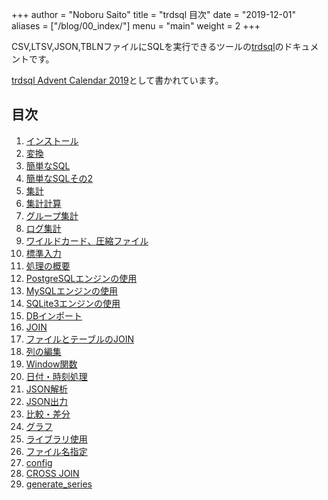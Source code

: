 +++
author = "Noboru Saito"
title = "trdsql 目次"
date = "2019-12-01"
aliases = ["/blog/00_index/"]
menu = "main"
weight = 2
+++

CSV,LTSV,JSON,TBLNファイルにSQLを実行できるツールの[trdsql](https://github.com/noborus/trdsql)のドキュメントです。

[trdsql Advent Calendar 2019](https://qiita.com/advent-calendar/2019/trdsql)として書かれています。

## 目次

1. [インストール](/blog/01_install)
1. [変換](/blog/02_convert)
1. [簡単なSQL](/blog/03_sql)
1. [簡単なSQLその2](/blog/04_sql2)
1. [集計](/blog/05_aggregate)
1. [集計計算](/blog/06_calculation)
1. [グループ集計](/blog/07_group)
1. [ログ集計](/blog/08_log)
1. [ワイルドカード、圧縮ファイル](/blog/09_wildcard)
1. [標準入力](/blog/10_stdin)
1. [処理の概要](/blog/11_summary)
1. [PostgreSQLエンジンの使用](/blog/12_postgres)
1. [MySQLエンジンの使用](/blog/13_mysql)
1. [SQLite3エンジンの使用](/blog/14_sqlite3)
1. [DBインポート](/blog/15_import)
1. [JOIN](/blog/16_join)
1. [ファイルとテーブルのJOIN](/blog/17_file_table)
1. [列の編集](/blog/18_edit_columns)
1. [Window関数](/blog/19_window)
1. [日付・時刻処理](/blog/20_date)
1. [JSON解析](/blog/21_json_parse)
1. [JSON出力](/blog/22_json_output)
1. [比較・差分](/blog/23_except)
1. [グラフ](/blog/24_graph)
1. [ライブラリ使用](/blog/25_library)
1. [ファイル名指定](/blog/26_file_sql)
1. [config](/blog/27_config)
1. [CROSS JOIN](/blog/28_cross_join)
1. [generate_series](29_generate_series/)